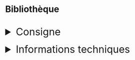 # Bibliothèque
<br>
<details style="font-size:medium">
<summary style="font-size:xx-large">Consigne</summary>
  <br>
Présentation :
  <br>
  <br>
L’objectif de ce projet est de construire une application en HTML/CSS et Javascript.
L’application demandée est de type gestionnaire de bibliothèque.
L’utilisateur arrive sur une page d’accueil avec un paragraphe de présentation et un
logo pour votre application. Les actions que vous allez gérer dans ce projet sont à la
base de tout les standards de gestion de données.
   <ul>
    <br>
      <li>Création d’un élément : ajouter les références d’un livre dans la bibliothèque
(Create) (vu en cours).</li>
      <li>Afficher le contenu de la bibliothèque sous forme d’une liste (Read) (vu en cours).</li>
      <li>Modifier les références d’un livre dans la bibliothèque (Update) (nouveauté)</li>
     <li>Supprimer un livre dans la bibliothèque (Delete) (vu en cours).</li>
     <li>Les données saisies par l’utilisateur seront stockées en local (Local Storage) avec
Javascript. (vu en cours).</li>
  </ul>
</details>

<br>
<details style="font-size:medium">
<summary style="font-size: xx-large">Informations techniques</summary>
  <br>
<div style="font-size:large">
  Langages principales utilisées : 
  <ul>
    <br>
      <li>HTML</li>
      <li>CSS</li>
      <li>Javascript</li>
  </ul>
  Pour le create , read , delete et le local storage , je me suis aidé de la ToDoList que nous avions fait en cours.</br>
  Pour le update , je me suis confronté à la documentation et j'ai eu l'aide d'un collègue : <a href="https://github.com/florian-campion">Florian Campion</a>.
  <br>
  <br>
</div>
</details>
